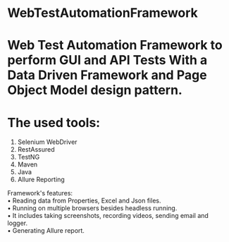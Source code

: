 # WebTestAutomationFramework
# Web Test Automation Framework to perform GUI and API Tests With a Data Driven Framework and Page Object Model design pattern.

# The used tools:<br/>
1. Selenium WebDriver<br/>
2. RestAssured<br/>
3. TestNG <br/>
4. Maven<br/>
5. Java <br/>
6. Allure Reporting<br/>

Framework's features:<br/>
•	Reading data from Properties, Excel and Json files.<br/>
•	Running on multiple browsers besides headless running.<br/>
•	It includes taking screenshots, recording videos, sending email and logger.<br/>
•	Generating Allure report.<br/>


